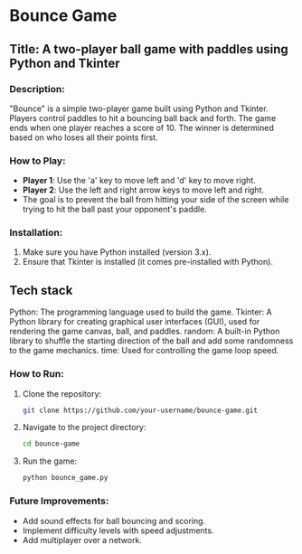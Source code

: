 # Bounce Game

## Title: A two-player ball game with paddles using Python and Tkinter

### Description:
"Bounce" is a simple two-player game built using Python and Tkinter. Players control paddles to hit a bouncing ball back and forth. The game ends when one player reaches a score of 10. The winner is determined based on who loses all their points first.

### How to Play:
- **Player 1**: Use the 'a' key to move left and 'd' key to move right.
- **Player 2**: Use the left and right arrow keys to move left and right.
- The goal is to prevent the ball from hitting your side of the screen while trying to hit the ball past your opponent's paddle.

### Installation:
1. Make sure you have Python installed (version 3.x).
2. Ensure that Tkinter is installed (it comes pre-installed with Python).

## Tech stack
Python: The programming language used to build the game.
Tkinter: A Python library for creating graphical user interfaces (GUI), used for rendering the game canvas, ball, and paddles.
random: A built-in Python library to shuffle the starting direction of the ball and add some randomness to the game mechanics.
time: Used for controlling the game loop speed.

### How to Run:
1. Clone the repository:
    ```bash
    git clone https://github.com/your-username/bounce-game.git
    ```
2. Navigate to the project directory:
    ```bash
    cd bounce-game
    ```
3. Run the game:
    ```bash
    python bounce_game.py
    ```

### Future Improvements:
- Add sound effects for ball bouncing and scoring.
- Implement difficulty levels with speed adjustments.
- Add multiplayer over a network.


